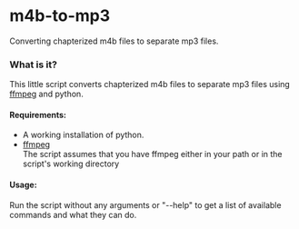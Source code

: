 # m4b-to-mp3
Converting chapterized m4b files to separate mp3 files.

### What is it?
 This little script converts chapterized m4b files to separate mp3 files using [ffmpeg](https://ffmpeg.org/) and python.

#### Requirements:
 * A working installation of python.
 * [ffmpeg](https://ffmpeg.org/)  
 The script assumes that you have ffmpeg either in your path or in the script's working directory

#### Usage:
 Run the script without any arguments or "--help" to get a list of available commands and what they can do.